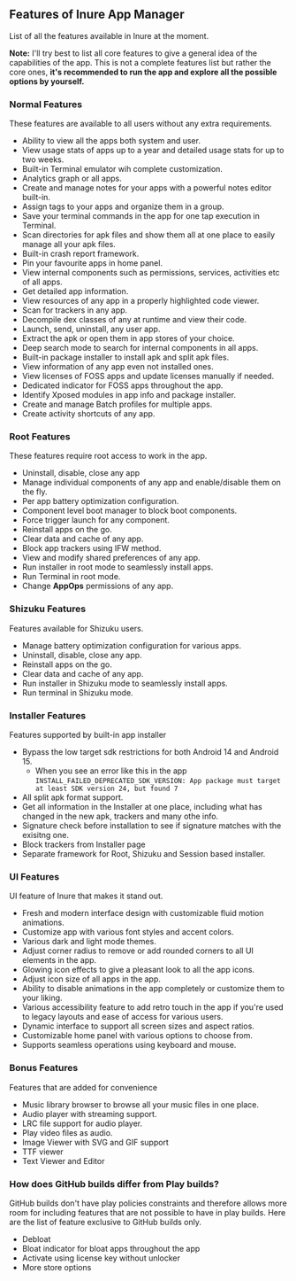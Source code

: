 ## Features of Inure App Manager
List of all the features available in Inure at the moment.

**Note:** I'll try best to list all core features to give a general idea of the capabilities
of the app. This is not a complete features list but rather the core ones, **it's recommended to run the app and explore all the possible options by yourself.**

### Normal Features
These features are available to all users without any extra requirements.

- Ability to view all the apps both system and user.
- View usage stats of apps up to a year and detailed usage stats for up to two weeks.
- Built-in Terminal emulator wih complete customization.
- Analytics graph or all apps.
- Create and manage notes for your apps with a powerful notes editor built-in.
- Assign tags to your apps and organize them in a group.
- Save your terminal commands in the app for one tap execution in Terminal.
- Scan directories for apk files and show them all at one place to easily manage all your apk files.
- Built-in crash report framework.
- Pin your favourite apps in home panel.
- View internal components such as permissions, services, activities etc of all apps.
- Get detailed app information.
- View resources of any app in a properly highlighted code viewer.
- Scan for trackers in any app.
- Decompile dex classes of any at runtime and view their code.
- Launch, send, uninstall, any user app.
- Extract the apk or open them in app stores of your choice.
- Deep search mode to search for internal components in all apps.
- Built-in package installer to install apk and split apk files.
- View information of any app even not installed ones.
- View licenses of FOSS apps and update licenses manually if needed.
- Dedicated indicator for FOSS apps throughout the app.
- Identify Xposed modules in app info and package installer.
- Create and manage Batch profiles for multiple apps.
- Create activity shortcuts of any app.

### Root Features
These features require root access to work in the app.

- Uninstall, disable, close any app
- Manage individual components of any app and enable/disable them on the fly.
- Per app battery optimization configuration.
- Component level boot manager to block boot components.
- Force trigger launch for any component.
- Reinstall apps on the go.
- Clear data and cache of any app.
- Block app trackers using IFW method.
- View and modify shared preferences of any app.
- Run installer in root mode to seamlessly install apps.
- Run Terminal in root mode.
- Change **AppOps** permissions of any app.

### Shizuku Features

Features available for Shizuku users.

- Manage battery optimization configuration for various apps.
- Uninstall, disable, close any app.
- Reinstall apps on the go.
- Clear data and cache of any app.
- Run installer in Shizuku mode to seamlessly install apps.
- Run terminal in Shizuku mode.

### Installer Features

Features supported by built-in app installer

- Bypass the low target sdk restrictions for both Android 14 and Android 15.
  - When you see an error like this in the app `INSTALL_FAILED_DEPRECATED_SDK_VERSION: App package must target at least SDK version 24, but found 7`
- All split apk format support.
- Get all information in the Installer at one place, including what has changed in the new apk, trackers and many othe info.
- Signature check before installation to see if signature matches with the exisitng one.
- Block trackers from Installer page
- Separate framework for Root, Shizuku and Session based installer.

### UI Features

UI feature of Inure that makes it stand out.

- Fresh and modern interface design with customizable fluid motion animations.
- Customize app with various font styles and accent colors.
- Various dark and light mode themes.
- Adjust corner radius to remove or add rounded corners to all UI elements in the app.
- Glowing icon effects to give a pleasant look to all the app icons.
- Adjust icon size of all apps in the app.
- Ability to disable animations in the app completely or customize them to your liking.
- Various accessibility feature to add retro touch in the app if you're used to legacy layouts and
  ease of access for various users.
- Dynamic interface to support all screen sizes and aspect ratios.
- Customizable home panel with various options to choose from.
- Supports seamless operations using keyboard and mouse.

### Bonus Features

Features that are added for convenience

- Music library browser to browse all your music files in one place.
- Audio player with streaming support.
- LRC file support for audio player.
- Play video files as audio.
- Image Viewer with SVG and GIF support
- TTF viewer
- Text Viewer and Editor

### How does GitHub builds differ from Play builds?
GitHub builds don't have play policies constraints and therefore allows more room for including features
that are not possible to have in play builds. Here are the list of feature exclusive to GitHub builds only.

- Debloat
- Bloat indicator for bloat apps throughout the app
- Activate using license key without unlocker
- More store options
